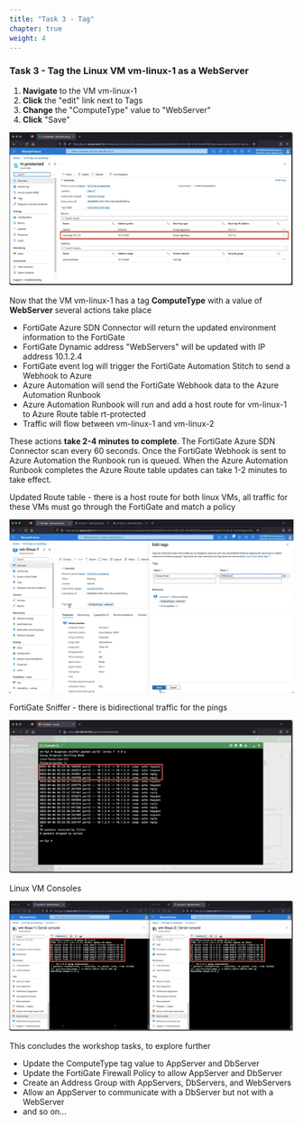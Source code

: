 ```yaml
---
title: "Task 3 - Tag"
chapter: true
weight: 4
---
```


### Task 3 -  Tag the Linux VM vm-linux-1 as a WebServer

1. **Navigate** to the VM vm-linux-1
1. **Click** the "edit" link next to Tags
1. **Change** the "ComputeType" value to "WebServer"
1. **Click** "Save"

![sniffping1](../images/verify_routetable-01.jpg)

Now that the VM vm-linux-1 has a tag **ComputeType** with a value of **WebServer** several actions take place

* FortiGate Azure SDN Connector will return the updated environment information to the FortiGate
* FortiGate Dynamic address "WebServers" will be updated with IP address 10.1.2.4
* FortiGate event log will trigger the FortiGate Automation Stitch to send a Webhook to Azure
* Azure Automation will send the FortiGate Webhook data to the Azure Automation Runbook
* Azure Automation Runbook will run and add a host route for vm-linux-1 to Azure Route table rt-protected
* Traffic will flow between vm-linux-1 and vm-linux-2

These actions **take 2-4 minutes to complete**. The FortiGate Azure SDN Connector scan every 60 seconds. Once the FortiGate Webhook is sent to Azure Automation the Runbook run is queued. When the Azure Automation Runbook completes the Azure Route table updates can take 1-2 minutes to take effect.

Updated Route table - there is a host route for both linux VMs, all traffic for these VMs must go through the FortiGate and match a policy

![routetable2](../images/update_tag-01.jpg)

FortiGate Sniffer - there is bidirectional traffic for the pings

![sniffping2](../images/verify_sniffping-02.jpg)

Linux VM Consoles

![pinglinuxvm1](../images/verify_linux_vm_ping-02.jpg)

This concludes the workshop tasks, to explore further

* Update the ComputeType tag value to AppServer and DbServer
* Update the FortiGate Firewall Policy to allow AppServer and DbServer
* Create an Address Group with AppServers, DbServers, and WebServers
* Allow an AppServer to communicate with a DbServer but not with a WebServer
* and so on...

